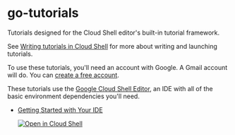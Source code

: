 # go-tutorials

Tutorials designed for the Cloud Shell editor's built-in tutorial framework.

See [Writing tutorials in Cloud Shell](https://cloud.google.com/shell/docs/cloud-shell-tutorials/tutorials) for more about writing and launching tutorials.

To use these tutorials, you'll need an account with Google. A Gmail account will do. You can [create a free account](https://accounts.google.com/signup/v2/webcreateaccount?flowName=GlifWebSignIn&flowEntry=SignUp).

These tutorials use the [Google Cloud Shell Editor](https://cloud.google.com/shell/docs/editor-overview), an IDE with all of the basic environment dependencies you'll need. 

- [Getting Started with Your IDE](ide.md)

    [![Open in Cloud Shell](https://gstatic.com/cloudssh/images/open-btn.png)](https://ssh.cloud.google.com/cloudshell/open?cloudshell_git_repo=https://github.com/stamblerre/go-tutorials&cloudshell_tutorial=ide.md&cloud_shell_workspace=example.com)
